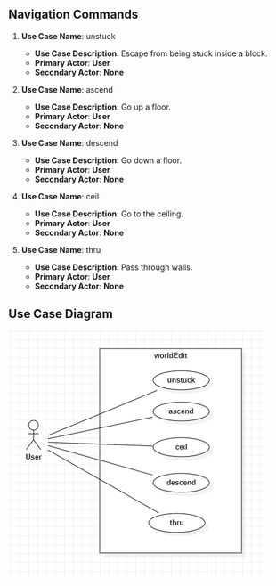 ## **Navigation Commands**

1. **Use Case Name**: unstuck

    - **Use Case Description**: Escape from being stuck inside a block.
    - **Primary Actor**: **User**
    - **Secondary Actor**: **None**

2. **Use Case Name**: ascend

    - **Use Case Description**: Go up a floor.
    - **Primary Actor**: **User**
    - **Secondary Actor**: **None**

3. **Use Case Name**: descend

    - **Use Case Description**: Go down a floor.
    - **Primary Actor**: **User**
    - **Secondary Actor**: **None**

4. **Use Case Name**: ceil

    - **Use Case Description**: Go to the ceiling.
    - **Primary Actor**: **User**
    - **Secondary Actor**: **None**

5. **Use Case Name**: thru

    - **Use Case Description**: Pass through walls.
    - **Primary Actor**: **User**
    - **Secondary Actor**: **None**

## **Use Case Diagram**
![Use case diagram](diagram.png)